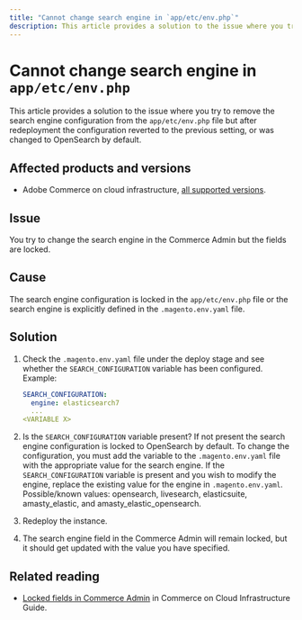 ```yaml
---
title: "Cannot change search engine in `app/etc/env.php`"
description: This article provides a solution to the issue where you try to change the search engine in the Commerce Admin but the fields are locked.
---
```


# Cannot change search engine in `app/etc/env.php`

This article provides a solution to the issue where you try to remove the search engine configuration from the `app/etc/env.php` file but after redeployment the configuration reverted to the previous setting, or was changed to OpenSearch by default.

## Affected products and versions

* Adobe Commerce on cloud infrastructure, [all supported versions](https://magento.com/sites/default/files/magento-software-lifecycle-policy.pdf).


## Issue

You try to change the search engine in the Commerce Admin but the fields are locked.

## Cause

The search engine configuration is locked in the `app/etc/env.php` file or the search engine is explicitly defined in the `.magento.env.yaml` file.

## Solution

1. Check the `.magento.env.yaml` file under the deploy stage and see whether the `SEARCH_CONFIGURATION` variable has been configured. Example:

      ```yaml
      SEARCH_CONFIGURATION:
        engine: elasticsearch7
        ...
      <VARIABLE X>
      ```

1. Is the  `SEARCH_CONFIGURATION` variable present? If not present the search engine configuration is locked to OpenSearch by default. To change the configuration, you must add the variable to the `.magento.env.yaml` file with the appropriate value for the search engine. If the  `SEARCH_CONFIGURATION` variable is present and you wish to modify the engine, replace the existing value for the engine in `.magento.env.yaml`. Possible/known values: opensearch, livesearch, elasticsuite, amasty_elastic, and amasty_elastic_opensearch.
1. Redeploy the instance.
1. The search engine field in the Commerce Admin will remain locked, but it should get updated with the value you have specified.

## Related reading

* [Locked fields in Commerce Admin](/help/troubleshooting/miscellaneous/locked-fields-in-magento-admin.md) in Commerce on Cloud Infrastructure Guide.
